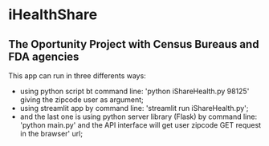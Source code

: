 # iHealthShare
## The Oportunity Project with Census Bureaus and FDA agencies

 This app can run in three differents ways:
 
 - using python script bt command line: 'python iShareHealth.py 98125' giving the zipcode  user  as argument;
 - using streamlit app by command line: 'streamlit run iShareHealth.py';
 - and the last one is using python server library (Flask) by command line: 'python main.py' and the API interface will get user zipcode GET request in the brawser' url;
 

